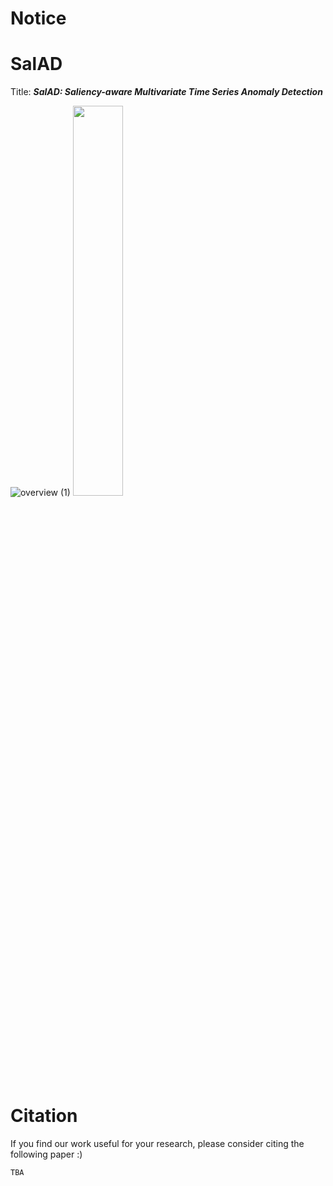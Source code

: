 # Notice


# SalAD
Title: <em><strong>SalAD: Saliency-aware Multivariate Time Series Anomaly Detection</strong></em>

![overview (1)](https://user-images.githubusercontent.com/29471776/199634903-30894fa2-474b-4835-9a1c-25767987b244.png)
<img src="https://user-images.githubusercontent.com/29471776/199635855-b02d9857-531e-4f24-bfe1-b71290b98275.png" width=40% height=40%>

# Citation
If you find our work useful for your research, please consider citing the following paper :)
```
TBA
```
